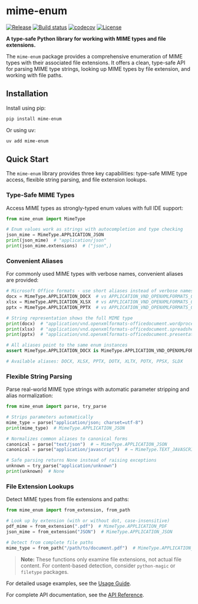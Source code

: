 # mime-enum

[![Release](https://img.shields.io/github/v/release/fpgmaas/mime-enum)](https://img.shields.io/github/v/release/fpgmaas/mime-enum)
[![Build status](https://img.shields.io/github/actions/workflow/status/fpgmaas/mime-enum/main.yml?branch=main)](https://github.com/fpgmaas/mime-enum/actions/workflows/main.yml?query=branch%3Amain)
[![codecov](https://codecov.io/gh/fpgmaas/mime-enum/branch/main/graph/badge.svg)](https://codecov.io/gh/fpgmaas/mime-enum)
[![License](https://img.shields.io/github/license/fpgmaas/mime-enum)](https://img.shields.io/github/license/fpgmaas/mime-enum)

**A type-safe Python library for working with MIME types and file extensions.**

The `mime-enum` package provides a comprehensive enumeration of MIME types with their associated file extensions. It offers a clean, type-safe API for parsing MIME type strings, looking up MIME types by file extension, and working with file paths.


## Installation

Install using pip:

```bash
pip install mime-enum
```

Or using uv:

```bash
uv add mime-enum
```

## Quick Start

The `mime-enum` library provides three key capabilities: type-safe MIME type access, flexible string parsing, and file extension lookups.

### Type-Safe MIME Types

Access MIME types as strongly-typed enum values with full IDE support:

```python
from mime_enum import MimeType

# Enum values work as strings with autocompletion and type checking
json_mime = MimeType.APPLICATION_JSON
print(json_mime)  # "application/json"
print(json_mime.extensions)  # ("json",)

```

### Convenient Aliases

For commonly used MIME types with verbose names, convenient aliases are provided:

```python
# Microsoft Office formats - use short aliases instead of verbose names
docx = MimeType.APPLICATION_DOCX  # vs APPLICATION_VND_OPENXMLFORMATS_OFFICEDOCUMENT_WORDPROCESSINGML_DOCUMENT
xlsx = MimeType.APPLICATION_XLSX  # vs APPLICATION_VND_OPENXMLFORMATS_OFFICEDOCUMENT_SPREADSHEETML_SHEET
pptx = MimeType.APPLICATION_PPTX  # vs APPLICATION_VND_OPENXMLFORMATS_OFFICEDOCUMENT_PRESENTATIONML_PRESENTATION

# String representation shows the full MIME type
print(docx)  # "application/vnd.openxmlformats-officedocument.wordprocessingml.document"
print(xlsx)  # "application/vnd.openxmlformats-officedocument.spreadsheetml.sheet"
print(pptx)  # "application/vnd.openxmlformats-officedocument.presentationml.presentation"

# All aliases point to the same enum instances
assert MimeType.APPLICATION_DOCX is MimeType.APPLICATION_VND_OPENXMLFORMATS_OFFICEDOCUMENT_WORDPROCESSINGML_DOCUMENT

# Available aliases: DOCX, XLSX, PPTX, DOTX, XLTX, POTX, PPSX, SLDX
```

### Flexible String Parsing

Parse real-world MIME type strings with automatic parameter stripping and alias normalization:

```python
from mime_enum import parse, try_parse

# Strips parameters automatically
mime_type = parse("application/json; charset=utf-8")
print(mime_type)  # MimeType.APPLICATION_JSON

# Normalizes common aliases to canonical forms
canonical = parse("text/json")  # → MimeType.APPLICATION_JSON
canonical = parse("application/javascript")  # → MimeType.TEXT_JAVASCRIPT

# Safe parsing returns None instead of raising exceptions
unknown = try_parse("application/unknown")
print(unknown)  # None
```

### File Extension Lookups

Detect MIME types from file extensions and paths:

```python
from mime_enum import from_extension, from_path

# Look up by extension (with or without dot, case-insensitive)
pdf_mime = from_extension(".pdf")  # MimeType.APPLICATION_PDF
json_mime = from_extension("JSON")  # MimeType.APPLICATION_JSON

# Detect from complete file paths
mime_type = from_path("/path/to/document.pdf")  # MimeType.APPLICATION_PDF
```

> **Note:** These functions only examine file extensions, not actual file content. For content-based detection, consider `python-magic` or `filetype` packages.

For detailed usage examples, see the [Usage Guide](usage.md).

For complete API documentation, see the [API Reference](api.md).

